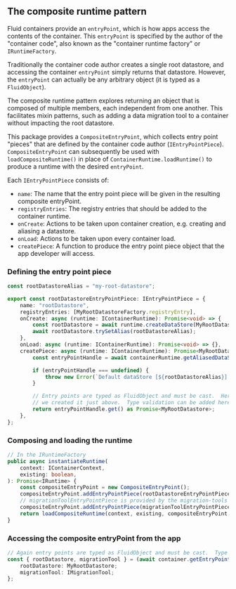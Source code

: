 ## The composite runtime pattern

Fluid containers provide an `entryPoint`, which is how apps access the contents of the container.  This `entryPoint` is specified by the author of the "container code", also known as the "container runtime factory" or `IRuntimeFactory`.

Traditionally the container code author creates a single root datastore, and accessing the container `entryPoint` simply returns that datastore.  However, the `entryPoint` can actually be any arbitrary object (it is typed as a `FluidObject`).

The composite runtime pattern explores returning an object that is composed of multiple members, each independent from one another.  This facilitates mixin patterns, such as adding a data migration tool to a container without impacting the root datastore.

This package provides a `CompositeEntryPoint`, which collects entry point "pieces" that are defined by the container code author (`IEntryPointPiece`).  `CompositeEntryPoint` can subsequently be used with `loadCompositeRuntime()` in place of `ContainerRuntime.loadRuntime()` to produce a runtime with the desired `entryPoint`.

Each `IEntryPointPiece` consists of:

* `name`: The name that the entry point piece will be given in the resulting composite entryPoint.
* `registryEntries`: The registry entries that should be added to the container runtime.
* `onCreate`: Actions to be taken upon container creation, e.g. creating and aliasing a datastore.
* `onLoad`: Actions to be taken upon every container load.
* `createPiece`: A function to produce the entry point piece object that the app developer will access.

### Defining the entry point piece

```ts
const rootDatastoreAlias = "my-root-datastore";

export const rootDatastoreEntryPointPiece: IEntryPointPiece = {
	name: "rootDatastore",
	registryEntries: [MyRootDatastoreFactory.registryEntry],
	onCreate: async (runtime: IContainerRuntime): Promise<void> => {
		const rootDatastore = await runtime.createDataStore(MyRootDatastoreFactory.type);
		await rootDatastore.trySetAlias(rootDatastoreAlias);
	},
	onLoad: async (runtime: IContainerRuntime): Promise<void> => {},
	createPiece: async (runtime: IContainerRuntime): Promise<MyRootDatastore> => {
		const entryPointHandle = await containerRuntime.getAliasedDataStoreEntryPoint(rootDatastoreAlias);

		if (entryPointHandle === undefined) {
			throw new Error(`Default dataStore [${rootDatastoreAlias}] must exist`);
		}

		// Entry points are typed as FluidObject and must be cast.  Here we know it's a MyRootDatastore since
		// we created it just above.  Type validation can be added here if desired.
		return entryPointHandle.get() as Promise<MyRootDatastore>;
	},
};
```

### Composing and loading the runtime

```ts
// In the IRuntimeFactory
public async instantiateRuntime(
	context: IContainerContext,
	existing: boolean,
): Promise<IRuntime> {
	const compositeEntryPoint = new CompositeEntryPoint();
	compositeEntryPoint.addEntryPointPiece(rootDatastoreEntryPointPiece);
	// migrationToolEntryPointPiece is provided by the migration-tools package
	compositeEntryPoint.addEntryPointPiece(migrationToolEntryPointPiece);
	return loadCompositeRuntime(context, existing, compositeEntryPoint, this.runtimeOptions);
}
```

### Accessing the composite entryPoint from the app

```ts
// Again entry points are typed as FluidObject and must be cast.  Type validation can be added here if desired.
const { rootDatastore, migrationTool } = (await container.getEntryPoint()) as {
	rootDatastore: MyRootDatastore;
	migrationTool: IMigrationTool;
};
```
